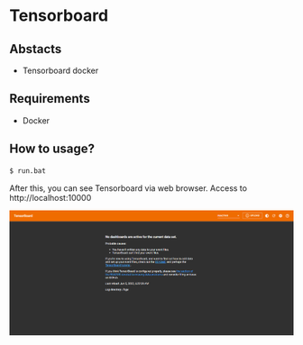 # Tensorboard

## Abstacts

* Tensorboard docker

## Requirements

* Docker

## How to usage?

````cmd
$ run.bat
````

After this, you can see Tensorboard via web browser.
Access to http://localhost:10000


[![tensorboard](./images/tensorboard.png)](./images/tensorboard.png)